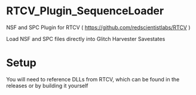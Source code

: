 # RTCV_Plugin_SequenceLoader
NSF and SPC Plugin for RTCV ( https://github.com/redscientistlabs/RTCV )

Load NSF and SPC files directly into Glitch Harvester Savestates

# Setup
You will need to reference DLLs from RTCV, which can be found in the releases or by building it yourself
